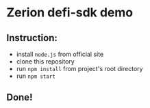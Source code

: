 # Zerion defi-sdk demo

## Instruction:

- install `node.js` from official site
- clone this repository
- run `npm install` from project's root directory
- run `npm start`

## Done!